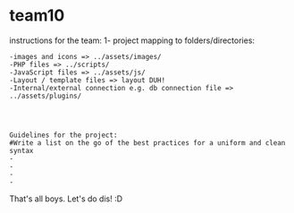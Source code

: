 # team10
 

 instructions for the team:
 1- project mapping to folders/directories:

    -images and icons => ../assets/images/
    -PHP files => ../scripts/
    -JavaScript files => ../assets/js/
    -Layout / template files => layout DUH!
    -Internal/external connection e.g. db connection file => ../assets/plugins/  




    Guidelines for the project: 
    #Write a list on the go of the best practices for a uniform and clean syntax
    -
    -
    -
    -



That's all boys. Let's do dis! :D